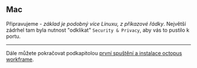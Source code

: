 ## Mac

Připravujeme - *základ je podobný více Linuxu, z příkazové řádky*.
Největší zádrhel tam byla nutnost "odklikat" `Security & Privacy`, aby vás to pustilo k portu.

---

Dále můžete pokračovat podkapitolou [první spuštění a instalace octopus workframe](/install/#prvni-spusteni-a-instalace-workframe-octopus).